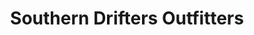 ---
title: "Southern Drifters Outfitters"
url: /burnsville/southern-drifters-outfitters/
shop: Kleidung
---